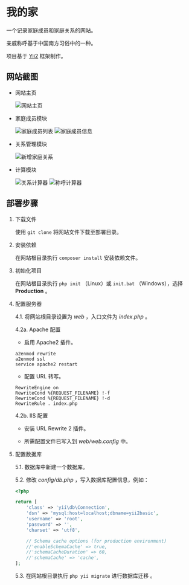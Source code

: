 # 我的家

一个记录家庭成员和家庭关系的网站。

亲戚称呼基于中国南方习俗中的一种。

项目基于 [Yii2](https://www.yiiframework.com/) 框架制作。

## 网站截图

- 网站主页

    ![网站主页](https://raw.githubusercontent.com/AlumiK/project-img-lib/master/my-family-yii2/site_index.png)
    
- 家庭成员模块

    ![家庭成员列表](https://github.com/AlumiK/project-img-lib/raw/master/my-family-yii2/person_index.png)
    ![家庭成员信息](https://github.com/AlumiK/project-img-lib/raw/master/my-family-yii2/person_view.png)
    
- 关系管理模块

    ![新增家庭关系](https://github.com/AlumiK/project-img-lib/raw/master/my-family-yii2/relation_create.png)
    
- 计算模块

    ![关系计算器](https://github.com/AlumiK/project-img-lib/raw/master/my-family-yii2/calc_relation.png)
    ![称呼计算器](https://github.com/AlumiK/project-img-lib/raw/master/my-family-yii2/calc_name.png)

## 部署步骤

1. 下载文件

    使用 `git clone` 将网站文件下载至部署目录。

2. 安装依赖

    在网站根目录执行 `composer install` 安装依赖文件。

3. 初始化项目

    在网站根目录执行 `php init` （Linux）或 `init.bat` （Windows），选择 **Production** 。

4. 配置服务器

    4.1. 将网站根目录设置为 *web* ，入口文件为 *index.php* 。

    4.2a. Apache 配置
    
    - 启用 Apache2 插件。

    ```shell
    a2enmod rewrite
    a2enmod ssl
    service apache2 restart
    ```

    - 配置 URL 转写。

    ```
    RewriteEngine on
    RewriteCond %{REQUEST_FILENAME} !-f
    RewriteCond %{REQUEST_FILENAME} !-d
    RewriteRule . index.php
    ```
    
    4.2b. IIS 配置
    
    - 安装 URL Rewrite 2 插件。
    
    - 所需配置文件已写入到 *web/web.config* 中。

5. 配置数据库

    5.1. 数据库中新建一个数据库。

    5.2. 修改 *config/db.php* ，写入数据库配置信息，例如：

    ```php
    <?php

    return [
        'class' => 'yii\db\Connection',
        'dsn' => 'mysql:host=localhost;dbname=yii2basic',
        'username' => 'root',
        'password' => '',
        'charset' => 'utf8',

        // Schema cache options (for production environment)
        //'enableSchemaCache' => true,
        //'schemaCacheDuration' => 60,
        //'schemaCache' => 'cache',
    ];
    ```
    
    5.3. 在网站根目录执行 `php yii migrate` 进行数据库迁移 。
    
